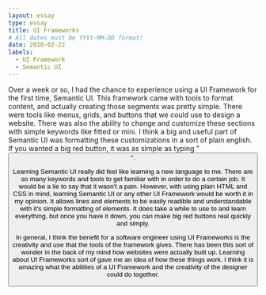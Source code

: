 ```yaml
---
layout: essay
type: essay
title: UI Frameworks
# All dates must be YYYY-MM-DD format!
date: 2018-02-22
labels:
  - UI Framework
  - Semantic UI
---
```

  Over a week or so, I had the chance to experience using a UI Framework for the first time, Semantic UI. This framework came with tools to format content, and actually creating those segments was pretty simple. There were tools like menus, grids, and buttons that we could use to design a website. There was also the ability to change and customize these sections with simple keywords like fitted or mini. I think a big and useful part of Semantic UI was formatting these customizations in a sort of plain english. If you wanted a big red button, it was as simple as typing "<button class="big red button">".
  
  Learning Semantic UI really did feel like learning a new language to me. There are so many keywords and tools to get familiar with in order to do a certain job. It would be a lie to say that it wasn't a pain. However, with using plain HTML and CSS in mind, learning Semantic UI or any other UI Framework would be worth it in my opinion. It allows lines and elements to be easily readible and understandable with it's simple formatting of elements. It does take a while to use to and learn everything, but once you have it down, you can make big red buttons real quickly and simply.
  
  In general, I think the benefit for a software engineer using UI Frameworks is the creativity and use that the tools of the framework gives. There has been this sort of wonder in the back of my mind how websites were actually built up. Learning about UI Frameworks sort of gave me an idea of how these things work. I think it is amazing what the abilities of a UI Framework and the creativity of the designer could do together. 
  
